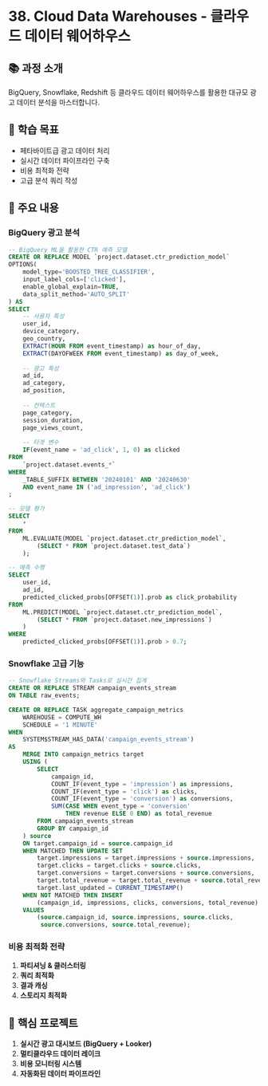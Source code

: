 # 38. Cloud Data Warehouses - 클라우드 데이터 웨어하우스

## 📚 과정 소개
BigQuery, Snowflake, Redshift 등 클라우드 데이터 웨어하우스를 활용한 대규모 광고 데이터 분석을 마스터합니다.

## 🎯 학습 목표
- 페타바이트급 광고 데이터 처리
- 실시간 데이터 파이프라인 구축
- 비용 최적화 전략
- 고급 분석 쿼리 작성

## 📖 주요 내용

### BigQuery 광고 분석
```sql
-- BigQuery ML을 활용한 CTR 예측 모델
CREATE OR REPLACE MODEL `project.dataset.ctr_prediction_model`
OPTIONS(
    model_type='BOOSTED_TREE_CLASSIFIER',
    input_label_cols=['clicked'],
    enable_global_explain=TRUE,
    data_split_method='AUTO_SPLIT'
) AS
SELECT
    -- 사용자 특성
    user_id,
    device_category,
    geo_country,
    EXTRACT(HOUR FROM event_timestamp) as hour_of_day,
    EXTRACT(DAYOFWEEK FROM event_timestamp) as day_of_week,
    
    -- 광고 특성
    ad_id,
    ad_category,
    ad_position,
    
    -- 컨텍스트
    page_category,
    session_duration,
    page_views_count,
    
    -- 타겟 변수
    IF(event_name = 'ad_click', 1, 0) as clicked
FROM
    `project.dataset.events_*`
WHERE
    _TABLE_SUFFIX BETWEEN '20240101' AND '20240630'
    AND event_name IN ('ad_impression', 'ad_click')
;

-- 모델 평가
SELECT
    *
FROM
    ML.EVALUATE(MODEL `project.dataset.ctr_prediction_model`,
        (SELECT * FROM `project.dataset.test_data`)
    );

-- 예측 수행
SELECT
    user_id,
    ad_id,
    predicted_clicked_probs[OFFSET(1)].prob as click_probability
FROM
    ML.PREDICT(MODEL `project.dataset.ctr_prediction_model`,
        (SELECT * FROM `project.dataset.new_impressions`)
    )
WHERE
    predicted_clicked_probs[OFFSET(1)].prob > 0.7;
```

### Snowflake 고급 기능
```sql
-- Snowflake Streams와 Tasks로 실시간 집계
CREATE OR REPLACE STREAM campaign_events_stream 
ON TABLE raw_events;

CREATE OR REPLACE TASK aggregate_campaign_metrics
    WAREHOUSE = COMPUTE_WH
    SCHEDULE = '1 MINUTE'
WHEN
    SYSTEM$STREAM_HAS_DATA('campaign_events_stream')
AS
    MERGE INTO campaign_metrics target
    USING (
        SELECT
            campaign_id,
            COUNT_IF(event_type = 'impression') as impressions,
            COUNT_IF(event_type = 'click') as clicks,
            COUNT_IF(event_type = 'conversion') as conversions,
            SUM(CASE WHEN event_type = 'conversion' 
                THEN revenue ELSE 0 END) as total_revenue
        FROM campaign_events_stream
        GROUP BY campaign_id
    ) source
    ON target.campaign_id = source.campaign_id
    WHEN MATCHED THEN UPDATE SET
        target.impressions = target.impressions + source.impressions,
        target.clicks = target.clicks + source.clicks,
        target.conversions = target.conversions + source.conversions,
        target.total_revenue = target.total_revenue + source.total_revenue,
        target.last_updated = CURRENT_TIMESTAMP()
    WHEN NOT MATCHED THEN INSERT
        (campaign_id, impressions, clicks, conversions, total_revenue)
    VALUES
        (source.campaign_id, source.impressions, source.clicks, 
         source.conversions, source.total_revenue);
```

### 비용 최적화 전략
1. **파티셔닝 & 클러스터링**
2. **쿼리 최적화**
3. **결과 캐싱**
4. **스토리지 최적화**

## 🚀 핵심 프로젝트
1. **실시간 광고 대시보드 (BigQuery + Looker)**
2. **멀티클라우드 데이터 레이크**
3. **비용 모니터링 시스템**
4. **자동화된 데이터 파이프라인**